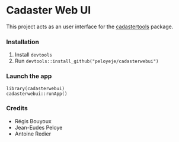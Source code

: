 # Cadaster Web UI

This project acts as an user interface for the [cadastertools](https://github.com/peloyeje/cadastertools) package.

### Installation

1. Install `devtools`
2. Run `devtools::install_github("peloyeje/cadasterwebui")`

### Launch the app

```
library(cadasterwebui)
cadasterwebui::runApp()
```

### Credits

- Régis Bouyoux
- Jean-Eudes Peloye
- Antoine Redier
